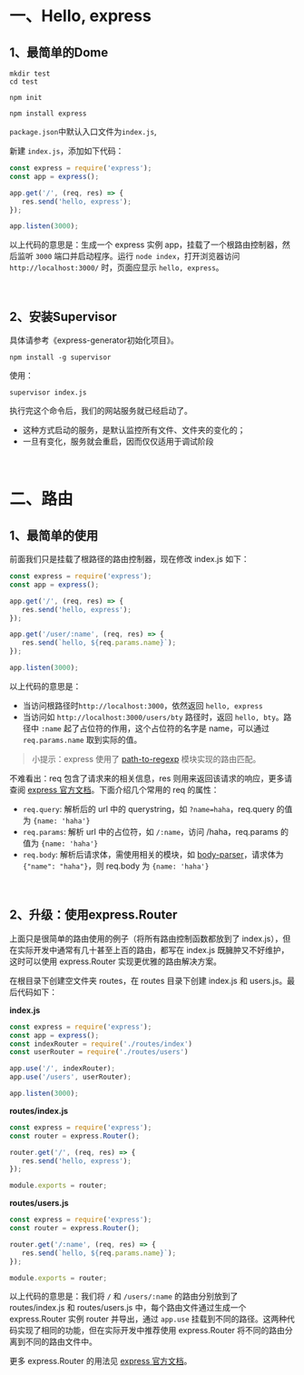 # 一、Hello, express

## 1、最简单的Dome

```
mkdir test
cd test

npm init 

npm install express
```
`package.json`中默认入口文件为`index.js`,

新建 `index.js`，添加如下代码：

```js
const express = require('express');
const app = express();

app.get('/', (req, res) => {
   res.send('hello, express');
});

app.listen(3000);
```

以上代码的意思是：生成一个 express 实例 app，挂载了一个根路由控制器，然后监听 `3000` 端口并启动程序。运行 `node index`，打开浏览器访问 `http://localhost:3000/` 时，页面应显示 `hello, express`。

<br>

## 2、安装Supervisor

具体请参考《express-generator初始化项目》。

```
npm install -g supervisor
```

使用：
```
supervisor index.js
```
执行完这个命令后，我们的网站服务就已经启动了。

- 这种方式启动的服务，是默认监控所有文件、文件夹的变化的；
- 一旦有变化，服务就会重启，因而仅仅适用于调试阶段

<br>

# 二、路由

## 1、最简单的使用
前面我们只是挂载了根路径的路由控制器，现在修改 index.js 如下：

```js
const express = require('express');
const app = express();

app.get('/', (req, res) => {
   res.send('hello, express');
});

app.get('/user/:name', (req, res) => {
   res.send(`hello, ${req.params.name}`);
});

app.listen(3000);
```

以上代码的意思是：
- 当访问根路径时`http://localhost:3000`，依然返回 `hello, express`
- 当访问如 `http://localhost:3000/users/bty` 路径时，返回 `hello, bty`。路径中 `:name` 起了占位符的作用，这个占位符的名字是 name，可以通过 `req.params.name` 取到实际的值。

> 小提示：express 使用了 [path-to-regexp](https://www.npmjs.com/package/path-to-regexp) 模块实现的路由匹配。

不难看出：req 包含了请求来的相关信息，res 则用来返回该请求的响应，更多请查阅 [express 官方文档](http://expressjs.com/en/4x/api.html)。下面介绍几个常用的 req 的属性：

- `req.query`: 解析后的 url 中的 querystring，如 `?name=haha`，req.query 的值为 `{name: 'haha'}`
- `req.params`: 解析 url 中的占位符，如 `/:name`，访问 /haha，req.params 的值为 `{name: 'haha'}`
- `req.body`: 解析后请求体，需使用相关的模块，如 [body-parser](https://www.npmjs.com/package/body-parser)，请求体为 `{"name": "haha"}`，则 req.body 为 `{name: 'haha'}`

<br>

## 2、升级：使用express.Router

上面只是很简单的路由使用的例子（将所有路由控制函数都放到了 index.js），但在实际开发中通常有几十甚至上百的路由，都写在 index.js 既臃肿又不好维护，这时可以使用 express.Router 实现更优雅的路由解决方案。

在根目录下创建空文件夹 routes，在 routes 目录下创建 index.js 和 users.js。最后代码如下：

**index.js**

```js
const express = require('express');
const app = express();
const indexRouter = require('./routes/index')
const userRouter = require('./routes/users')

app.use('/', indexRouter);
app.use('/users', userRouter);

app.listen(3000);
```

**routes/index.js**

```js
const express = require('express');
const router = express.Router();

router.get('/', (req, res) => {
   res.send('hello, express');
});

module.exports = router;
```

**routes/users.js**

```js
const express = require('express');
const router = express.Router();

router.get('/:name', (req, res) => {
   res.send(`hello, ${req.params.name}`);
});

module.exports = router;
```

以上代码的意思是：我们将 `/` 和 `/users/:name` 的路由分别放到了 routes/index.js 和 routes/users.js 中，每个路由文件通过生成一个 express.Router 实例 router 并导出，通过 `app.use` 挂载到不同的路径。这两种代码实现了相同的功能，但在实际开发中推荐使用 express.Router 将不同的路由分离到不同的路由文件中。

更多 express.Router 的用法见 [express 官方文档](http://expressjs.com/en/4x/api.html#router)。


